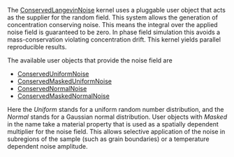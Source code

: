 The [ConservedLangevinNoise](/ConservedLangevinNoise.md) kernel uses a pluggable user object
that acts as the supplier for the random field. This system allows the generation of
concentration conserving noise. This means the integral over the applied noise field
is guaranteed to be zero. In phase field simulation this avoids a mass-conservation
violating concentration drift. This kernel yields parallel reproducible results.

The available user objects that provide the noise field are

- [ConservedUniformNoise](/ConservedUniformNoise.md)
- [ConservedMaskedUniformNoise](/ConservedMaskedUniformNoise.md)
- [ConservedNormalNoise](/ConservedNormalNoise.md)
- [ConservedMaskedNormalNoise](/ConservedMaskedNormalNoise.md)

Here the *Uniform* stands for a uniform random number distribution, and the *Normal*
stands for a Gaussian normal distribution. User objects with *Masked* in the name
take a material property that is used as a spatially dependent multiplier for the noise
field. This allows selective application of the noise in subregions of the sample
(such as grain boundaries) or a temperature dependent noise amplitude.
